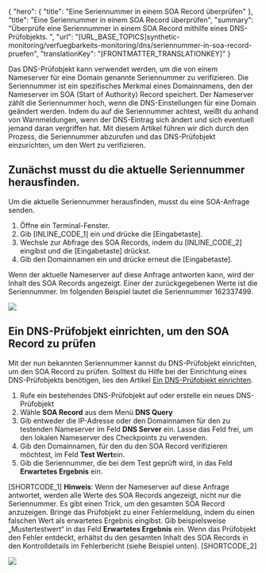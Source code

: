 {
  "hero": {
    "title": "Eine Seriennummer in einem SOA Record überprüfen"
  },
  "title": "Eine Seriennummer in einem SOA Record überprüfen",
  "summary": "Überprüfe eine Seriennummer in einem SOA Record mithilfe eines DNS-Prüfobjekts. ",
  "url": "[URL_BASE_TOPICS]synthetic-monitoring/verfuegbarkeits-monitoring/dns/seriennummer-in-soa-record-pruefen",
  "translationKey": "[FRONTMATTER_TRANSLATIONKEY]"
}

Das DNS-Prüfobjekt kann verwendet werden, um die von einem Nameserver für eine Domain genannte Seriennummer zu verifizieren. Die Seriennummer ist ein spezifisches Merkmal eines Domainnamens, den der Nameserver im SOA (Start of Authority) Record speichert. Der Nameserver zählt die Seriennummer hoch, wenn die DNS-Einstellungen für eine Domain geändert werden. Indem du auf die Seriennummer achtest, weißt du anhand von Warnmeldungen, wenn der DNS-Eintrag sich ändert und sich eventuell jemand daran vergriffen hat. Mit diesem Artikel führen wir dich durch den Prozess, die Seriennummer abzurufen und das DNS-Prüfobjekt einzurichten, um den Wert zu verifizieren.

## Zunächst musst du die aktuelle Seriennummer herausfinden.

Um die aktuelle Seriennummer herausfinden, musst du eine SOA-Anfrage senden.

1.  Öffne ein Terminal-Fenster.
2.  Gib [INLINE_CODE_1] ein und drücke die [Eingabetaste].
3.  Wechsle zur Abfrage des SOA Records, indem du [INLINE_CODE_2] eingibst und die [Eingabetaste] drückst.
4.  Gib den Domainnamen ein und drücke erneut die [Eingabetaste].

Wenn der aktuelle Nameserver auf diese Anfrage antworten kann, wird der Inhalt des SOA Records angezeigt. Einer der zurückgegebenen Werte ist die Seriennummer. Im folgenden Beispiel lautet die Seriennummer 162337499.

![]([LINK_URL_1])

## Ein DNS-Prüfobjekt einrichten, um den SOA Record zu prüfen

Mit der nun bekannten Seriennummer kannst du DNS-Prüfobjekt einrichten, um den SOA Record zu prüfen. Solltest du Hilfe bei der Einrichtung eines DNS-Prüfobjekts benötigen, lies den Artikel [Ein DNS-Prüfobjekt einrichten]([LINK_URL_2]).

1.  Rufe ein bestehendes DNS-Prüfobjekt auf oder erstelle ein neues DNS-Prüfobjekt
2.  Wähle **SOA Record** aus dem Menü **DNS Query**
3.  Gib entweder die IP-Adresse oder den Domainnamen für den zu testenden Nameserver im Feld **DNS Server** ein. Lasse das Feld frei, um den lokalen Nameserver des Checkpoints zu verwenden.
4.  Gib den Domainnamen, für den du den SOA Record verifizieren möchtest, im Feld **Test Wert**ein.
5.  Gib die Seriennummer, die bei dem Test geprüft wird, in das Feld **Erwartetes Ergebnis** ein.

[SHORTCODE_1]
**Hinweis**: Wenn der Nameserver auf diese Anfrage antwortet, werden alle Werte des SOA Records angezeigt, nicht nur die Seriennummer. Es gibt einen Trick, um den gesamten SOA Record anzuzeigen. Bringe das Prüfobjekt zu einer Fehlermeldung, indem du einen falschen Wert als erwartetes Ergebnis eingibst. Gib beispielsweise „Mustertestwert“ in das Feld **Erwartetes Ergebnis** ein. Wenn das Prüfobjekt den Fehler entdeckt, erhältst du den gesamten Inhalt des SOA Records in den Kontrolldetails im Fehlerbericht (siehe Beispiel unten).
[SHORTCODE_2]

![]([LINK_URL_3])
